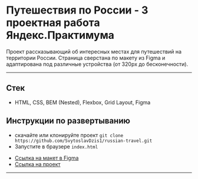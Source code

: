 # Путешествия по России - 3 проектная работа Яндекс.Практимума

Проект рассказывающий об интересных местах для путешествий на территории России. Страница сверстана по макету из Figma и адаптирована под различные устройства (от 320px до бесконечности).

------------------------------------------------------------

## Стек
* HTML, CSS, BEM (Nested), Flexbox, Grid Layout, Figma

## Инструкции по развертыванию
- скачайте или клонируйте проект `git clone https://github.com/SvytoslavDzis1/russian-travel.git`
- Запустите в браузере `index.html`

* [Ссылка на макет в Figma](https://www.figma.com/file/5S2WSbEFL6awjVWJ0NWL8Q/Sprint-3_-Russia-_-desktop-mobile?node-id=28503%3A0)
* [Ссылка на проект](https://SvytoslavDzis1.github.io/russian-travel/index.html)

------------------------------------------------------------
